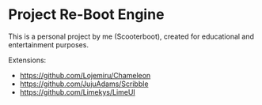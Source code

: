 # Project Re-Boot Engine
This is a personal project by me (Scooterboot), created for educational and entertainment purposes.

Extensions:
- https://github.com/Lojemiru/Chameleon
- https://github.com/JujuAdams/Scribble
- https://github.com/Limekys/LimeUI
